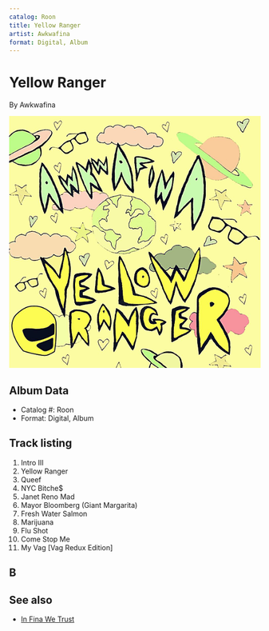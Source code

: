 ```yaml
---
catalog: Roon
title: Yellow Ranger
artist: Awkwafina
format: Digital, Album
---
```


# Yellow Ranger

By Awkwafina

![](../../assets/albumcovers/Awkwafina-Yellow_Ranger.png)

## Album Data

- Catalog #: Roon
- Format: Digital, Album


## Track listing


1. Intro III
2. Yellow Ranger
3. Queef
4. NYC Bitche$
5. Janet Reno Mad
6. Mayor Bloomberg (Giant Margarita)
7. Fresh Water Salmon
8. Marijuana
9. Flu Shot
10. Come Stop Me
11. My Vag [Vag Redux Edition]

## B


## See also

- [In Fina We Trust](In_Fina_We_Trust.md)

